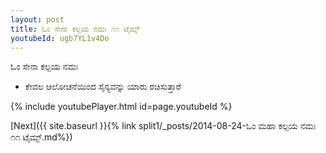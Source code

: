 ```yaml
---
layout: post
title: ಓಂ ಸೇನಾ ಕಲ್ಪಯ ನಮಃ ೧೧ ಟೈಮ್ಸ್
youtubeId: ugb7YL1v4Do
---
```

 
 
 ಓಂ ಸೇನಾ ಕಲ್ಪಯ ನಮಃ  
 
 -  ಕೇವಲ ಆಲೋಚನೆಯಿಂದ ಸೈನ್ಯವನ್ನು ಯಾರು ರಚಿಸುತ್ತಾರೆ 
 
  
 
  
 
 
 
 
 
 


{% include youtubePlayer.html id=page.youtubeId %}
 
[Next]({{ site.baseurl }}{% link  split1/_posts/2014-08-24-ಓಂ ಮಹಾ ಕಲ್ಪಯ ನಮಃ ೧೧ ಟೈಮ್ಸ್.md%})
 
